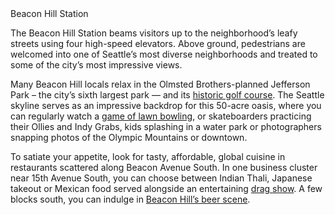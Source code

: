 <div class="stop-title">Beacon Hill Station</div>

The Beacon Hill Station beams visitors up to the neighborhood’s leafy streets using four high-speed elevators. Above ground, pedestrians are welcomed into one of Seattle’s most diverse neighborhoods and treated to some of the city’s most impressive views.
 
Many Beacon Hill locals relax in the Olmsted Brothers-planned Jefferson Park – the city’s sixth largest park — and its [historic golf course](http://www.seattletimes.com/sports/golf/jefferson-park-to-celebrate-its-100th-birthday-in-may/). The Seattle skyline serves as an impressive backdrop for this 50-acre oasis, where you can regularly watch a [game of lawn bowling](http://www.seattletimes.com/pacific-nw-magazine/ever-consider-lawn-bowling-perhaps-you-should-its-challenging-and-fun/), or skateboarders practicing their Ollies and Indy Grabs, kids splashing in a water park or photographers snapping photos of the Olympic Mountains or downtown.
 
To satiate your appetite, look for tasty, affordable, global cuisine in restaurants scattered along Beacon Avenue South. In one business cluster near 15th Avenue South, you can choose between Indian Thali, Japanese takeout or Mexican food served alongside an entertaining [drag show](http://www.seattletimes.com/life/food-drink/a-drag-show-in-a-mexican-restaurant-atasha-manila-makes-magic-at-baja-bistro/). A few blocks south, you can indulge in [Beacon Hill’s beer scene](http://www.seattletimes.com/life/food-drink/the-beacon-hill-beer-scene-two-great-spots-to-grab-some-suds/).
